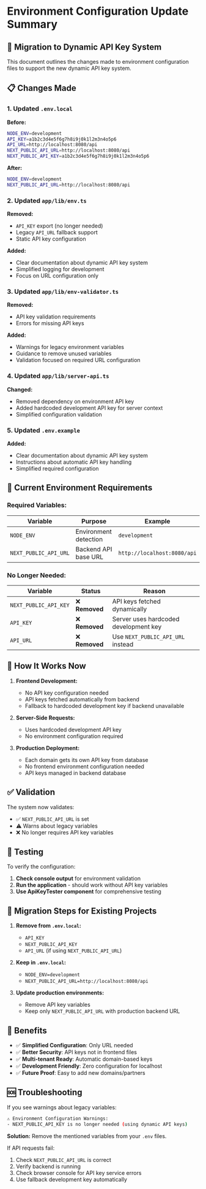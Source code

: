 # Environment Configuration Update Summary

## 🔄 **Migration to Dynamic API Key System**

This document outlines the changes made to environment configuration files to support the new dynamic API key system.

## 📋 **Changes Made**

### 1. **Updated `.env.local`**
**Before:**
```bash
NODE_ENV=development
API_KEY=a1b2c3d4e5f6g7h8i9j0k1l2m3n4o5p6
API_URL=http://localhost:8080/api
NEXT_PUBLIC_API_URL=http://localhost:8080/api
NEXT_PUBLIC_API_KEY=a1b2c3d4e5f6g7h8i9j0k1l2m3n4o5p6
```

**After:**
```bash
NODE_ENV=development
NEXT_PUBLIC_API_URL=http://localhost:8080/api
```

### 2. **Updated `app/lib/env.ts`**
**Removed:**
- `API_KEY` export (no longer needed)
- Legacy `API_URL` fallback support
- Static API key configuration

**Added:**
- Clear documentation about dynamic API key system
- Simplified logging for development
- Focus on URL configuration only

### 3. **Updated `app/lib/env-validator.ts`**
**Removed:**
- API key validation requirements
- Errors for missing API keys

**Added:**
- Warnings for legacy environment variables
- Guidance to remove unused variables
- Validation focused on required URL configuration

### 4. **Updated `app/lib/server-api.ts`**
**Changed:**
- Removed dependency on environment API key
- Added hardcoded development API key for server context
- Simplified configuration validation

### 5. **Updated `.env.example`**
**Added:**
- Clear documentation about dynamic API key system
- Instructions about automatic API key handling
- Simplified required configuration

## 🎯 **Current Environment Requirements**

### **Required Variables:**
| Variable | Purpose | Example |
|----------|---------|---------|
| `NODE_ENV` | Environment detection | `development` |
| `NEXT_PUBLIC_API_URL` | Backend API base URL | `http://localhost:8080/api` |

### **No Longer Needed:**
| Variable | Status | Reason |
|----------|--------|--------|
| `NEXT_PUBLIC_API_KEY` | ❌ **Removed** | API keys fetched dynamically |
| `API_KEY` | ❌ **Removed** | Server uses hardcoded development key |
| `API_URL` | ❌ **Removed** | Use `NEXT_PUBLIC_API_URL` instead |

## 🚀 **How It Works Now**

1. **Frontend Development:**
   - No API key configuration needed
   - API keys fetched automatically from backend
   - Fallback to hardcoded development key if backend unavailable

2. **Server-Side Requests:**
   - Uses hardcoded development API key
   - No environment configuration required

3. **Production Deployment:**
   - Each domain gets its own API key from database
   - No frontend environment configuration needed
   - API keys managed in backend database

## ✅ **Validation**

The system now validates:
- ✅ `NEXT_PUBLIC_API_URL` is set
- ⚠️ Warns about legacy variables
- ❌ No longer requires API key variables

## 🧪 **Testing**

To verify the configuration:

1. **Check console output** for environment validation
2. **Run the application** - should work without API key variables
3. **Use ApiKeyTester component** for comprehensive testing

## 🔄 **Migration Steps for Existing Projects**

1. **Remove from `.env.local`:**
   - `API_KEY`
   - `NEXT_PUBLIC_API_KEY`
   - `API_URL` (if using `NEXT_PUBLIC_API_URL`)

2. **Keep in `.env.local`:**
   - `NODE_ENV=development`
   - `NEXT_PUBLIC_API_URL=http://localhost:8080/api`

3. **Update production environments:**
   - Remove API key variables
   - Keep only `NEXT_PUBLIC_API_URL` with production backend URL

## 🎉 **Benefits**

- ✅ **Simplified Configuration**: Only URL needed
- ✅ **Better Security**: API keys not in frontend files
- ✅ **Multi-tenant Ready**: Automatic domain-based keys
- ✅ **Development Friendly**: Zero configuration for localhost
- ✅ **Future Proof**: Easy to add new domains/partners

## 🆘 **Troubleshooting**

If you see warnings about legacy variables:
```bash
⚠️ Environment Configuration Warnings: 
- NEXT_PUBLIC_API_KEY is no longer needed (using dynamic API keys)
```

**Solution:** Remove the mentioned variables from your `.env` files.

If API requests fail:
1. Check `NEXT_PUBLIC_API_URL` is correct
2. Verify backend is running
3. Check browser console for API key service errors
4. Use fallback development key automatically